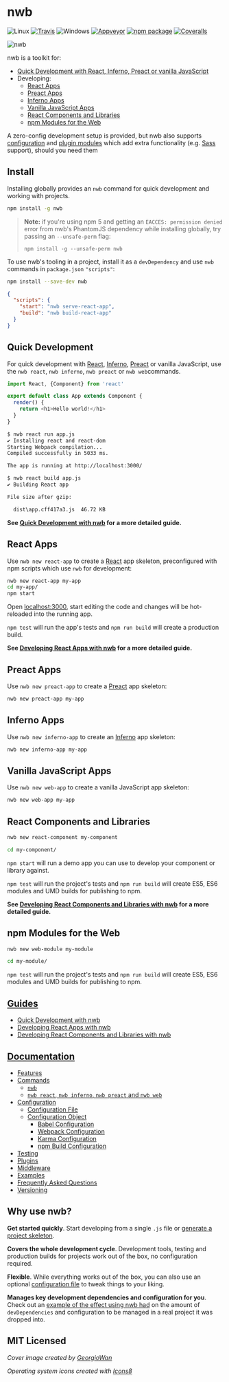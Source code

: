 # nwb

![Linux](resources/linux.png) [![Travis][travis-badge]][travis]
![Windows](resources/windows.png) [![Appveyor][appveyor-badge]][appveyor]
[![npm package][npm-badge]][npm]
[![Coveralls][coveralls-badge]][coveralls]

![nwb](resources/cover.jpg)

nwb is a toolkit for:

- [Quick Development with React, Inferno, Preact or vanilla JavaScript](#quick-development)
- Developing:
  - [React Apps](#react-apps)
  - [Preact Apps](#preact-apps)
  - [Inferno Apps](#inferno-apps)
  - [Vanilla JavaScript Apps](#vanilla-javascript-apps)
  - [React Components and Libraries](#react-components-and-libraries)
  - [npm Modules for the Web](#npm-modules-for-the-web)

A zero-config development setup is provided, but nwb also supports [configuration](/docs/Configuration.md#configuration) and [plugin modules](/docs/Plugins.md#plugins) which add extra functionality (e.g. [Sass](http://sass-lang.com/) support), should you need them

## Install

Installing globally provides an `nwb` command for quick development and working with projects.

```sh
npm install -g nwb
```

> **Note:** if you're using npm 5 and getting an `EACCES: permission denied` error from nwb's PhantomJS dependency while installing globally, try passing an `--unsafe-perm` flag:
>
> `npm install -g --unsafe-perm nwb`

To use nwb's tooling in a project, install it as a `devDependency` and use `nwb` commands in `package.json` `"scripts"`:

```sh
npm install --save-dev nwb
```
```json
{
  "scripts": {
    "start": "nwb serve-react-app",
    "build": "nwb build-react-app"
  }
}
```

## Quick Development

For quick development with [React](https://facebook.github.io/react/), [Inferno](https://infernojs.org/), [Preact](https://preactjs.com/) or vanilla JavaScript, use the `nwb react`, `nwb inferno`, `nwb preact` or `nwb web`commands.

```js
import React, {Component} from 'react'

export default class App extends Component {
  render() {
    return <h1>Hello world!</h1>
  }
}
```
```sh
$ nwb react run app.js
✔ Installing react and react-dom
Starting Webpack compilation...
Compiled successfully in 5033 ms.

The app is running at http://localhost:3000/
```
```sh
$ nwb react build app.js
✔ Building React app

File size after gzip:

  dist\app.cff417a3.js  46.72 KB
```

**See [Quick Development with nwb](/docs/guides/QuickDevelopment.md#quick-development-with-nwb) for a more detailed guide.**

## React Apps

Use `nwb new react-app` to create a [React](https://facebook.github.io/react/) app skeleton, preconfigured with npm scripts which use `nwb` for development:

```sh
nwb new react-app my-app
cd my-app/
npm start
```

Open [localhost:3000](http://localhost:3000), start editing the code and changes will be hot-reloaded into the running app.

`npm test` will run the app's tests and `npm run build` will create a production build.

**See [Developing React Apps with nwb](/docs/guides/ReactApps.md#developing-react-apps-with-nwb) for a more detailed guide.**

## Preact Apps

Use `nwb new preact-app` to create a [Preact](https://preactjs.com/) app skeleton:

```sh
nwb new preact-app my-app
```

## Inferno Apps

Use `nwb new inferno-app` to create an [Inferno](https://infernojs.org/) app skeleton:

```sh
nwb new inferno-app my-app
```

## Vanilla JavaScript Apps

Use `nwb new web-app` to create a vanilla JavaScript app skeleton:

```sh
nwb new web-app my-app
```

## React Components and Libraries

```sh
nwb new react-component my-component

cd my-component/
```

`npm start` will run a demo app you can use to develop your component or library against.

`npm test` will run the project's tests and `npm run build` will create ES5, ES6 modules and UMD builds for publishing to npm.

**See [Developing React Components and Libraries with nwb](/docs/guides/ReactComponents.md#developing-react-components-and-libraries-with-nwb) for a more detailed guide.**

## npm Modules for the Web

```sh
nwb new web-module my-module

cd my-module/
```

`npm test` will run the project's tests and `npm run build` will create ES5, ES6 modules and UMD builds for publishing to npm.

## [Guides](/docs/guides/#table-of-contents)

- [Quick Development with nwb](/docs/guides/QuickDevelopment.md#quick-development-with-nwb)
- [Developing React Apps with nwb](/docs/guides/ReactApps.md#developing-react-apps-with-nwb)
- [Developing React Components and Libraries with nwb](/docs/guides/ReactComponents.md#developing-react-components-and-libraries-with-nwb)

## [Documentation](/docs/#table-of-contents)

- [Features](/docs/Features.md#features)
- [Commands](/docs/Commands.md#commands)
  - [`nwb`](/docs/Commands.md#nwb)
  - [`nwb react`, `nwb inferno`, `nwb preact` and `nwb web`](docs/guides/QuickDevelopment.md#quick-development-with-nwb)
- [Configuration](/docs/Configuration.md#configuration)
  - [Configuration File](/docs/Configuration.md#configuration-file)
  - [Configuration Object](/docs/Configuration.md#configuration-object)
    - [Babel Configuration](/docs/Configuration.md#babel-configuration)
    - [Webpack Configuration](/docs/Configuration.md#webpack-configuration)
    - [Karma Configuration](/docs/Configuration.md#karma-configuration)
    - [npm Build Configuration](/docs/Configuration.md#npm-build-configuration)
- [Testing](/docs/Testing.md#testing)
- [Plugins](/docs/Plugins.md#plugins)
- [Middleware](/docs/Middleware.md#middleware)
- [Examples](/docs/Examples.md#examples)
- [Frequently Asked Questions](/docs/FAQ.md#frequently-asked-questions)
- [Versioning](/docs/Versioning.md#versioning)

## Why use nwb?

**Get started quickly**. Start developing from a single `.js` file or [generate a project skeleton](/docs/Commands.md#new).

**Covers the whole development cycle**. Development tools, testing and production builds for projects work out of the box, no configuration required.

**Flexible**. While everything works out of the box, you can also use an optional [configuration file](/docs/Configuration.md#configuration-file) to tweak things to your liking.

**Manages key development dependencies and configuration for you**. Check out an [example of the effect using nwb had](https://github.com/insin/react-yelp-clone/compare/master...nwb) on the amount of `devDependencies` and configuration to be managed in a real project it was dropped into.

## MIT Licensed

*Cover image created by [GeorgioWan](https://github.com/GeorgioWan)*

*Operating system icons created with [Icons8](https://icons8.com/)*

[travis-badge]: https://img.shields.io/travis/insin/nwb/master.png?style=flat-square
[travis]: https://travis-ci.org/insin/nwb

[appveyor-badge]: https://img.shields.io/appveyor/ci/insin/nwb/master.png?style=flat-square
[appveyor]: https://ci.appveyor.com/project/insin/nwb

[npm-badge]: https://img.shields.io/npm/v/nwb.png?style=flat-square
[npm]: https://www.npmjs.org/package/nwb

[coveralls-badge]: https://img.shields.io/coveralls/insin/nwb/master.png?style=flat-square
[coveralls]: https://coveralls.io/github/insin/nwb
